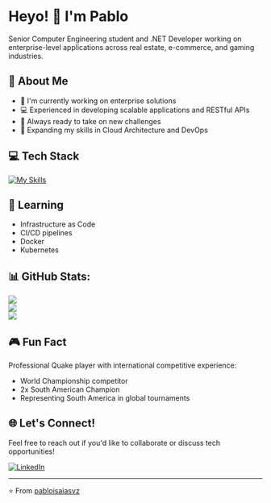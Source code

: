 # Heyo! 👋 I'm Pablo

Senior Computer Engineering student and .NET Developer working on enterprise-level applications across real estate, e-commerce, and gaming industries.

## 🚀 About Me
- 🔭 I'm currently working on enterprise solutions
- 💻 Experienced in developing scalable applications and RESTful APIs
- 🌟 Always ready to take on new challenges
- 🌱 Expanding my skills in Cloud Architecture and DevOps

## 💻 Tech Stack

[![My Skills](https://skillicons.dev/icons?i=dotnet,cs,python,react,nextjs,ts,js,postgresql,git,azure,linux)](https://skillicons.dev)

## 🎯 Learning
- Infrastructure as Code
- CI/CD pipelines
- Docker
- Kubernetes

## 📊 GitHub Stats:
![](https://github-readme-stats.vercel.app/api?username=pabloisaiasvz&theme=dark&hide_border=false&include_all_commits=true&count_private=true)<br/>
![](https://github-readme-streak-stats.herokuapp.com/?user=pabloisaiasvz&theme=dark&hide_border=false)<br/>
![](https://github-readme-stats.vercel.app/api/top-langs/?username=pabloisaiasvz&theme=dark&hide_border=false&include_all_commits=true&count_private=true&layout=compact)

## 🎮 Fun Fact
Professional Quake player with international competitive experience:
- World Championship competitor
- 2x South American Champion
- Representing South America in global tournaments

## 🌐 Let's Connect!
Feel free to reach out if you'd like to collaborate or discuss tech opportunities!

[![LinkedIn](https://img.shields.io/badge/LinkedIn-%230077B5.svg?logo=linkedin&logoColor=white)](velazquezpablo)

---
⭐️ From [pabloisaiasvz](https://github.com/pabloisaiasvz)
